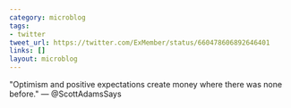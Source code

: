 ```yaml
---
category: microblog
tags:
- twitter
tweet_url: https://twitter.com/ExMember/status/660478606892646401
links: []
layout: microblog
---
```

"Optimism and positive expectations create money where there was none before." — @ScottAdamsSays
